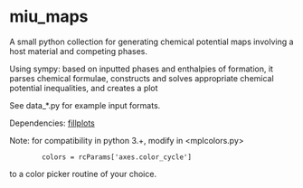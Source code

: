 # miu_maps

A small python collection for generating chemical potential maps involving a host material and competing phases. 

Using sympy: based on inputted phases and enthalpies of formation, it parses chemical formulae, constructs and solves appropriate chemical potential inequalities, and creates a plot

See data_\*.py for example input formats.

Dependencies: [fillplots](https://github.com/tkf/fillplots)

Note: for compatibility in python 3.+, modify in <mplcolors.py>
~~~~
        colors = rcParams['axes.color_cycle']
~~~~

to a color picker routine of your choice.
